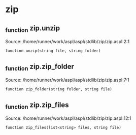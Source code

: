 # zip
## <sub>function</sub> zip.unzip
Source: /home/runner/work/aspl/aspl/stdlib/zip/zip.aspl:2:1
```aspl
function unzip(string file, string folder)
```

## <sub>function</sub> zip.zip_folder
Source: /home/runner/work/aspl/aspl/stdlib/zip/zip.aspl:7:1
```aspl
function zip_folder(string folder, string file)
```

## <sub>function</sub> zip.zip_files
Source: /home/runner/work/aspl/aspl/stdlib/zip/zip.aspl:12:1
```aspl
function zip_files(list<string> files, string file)
```